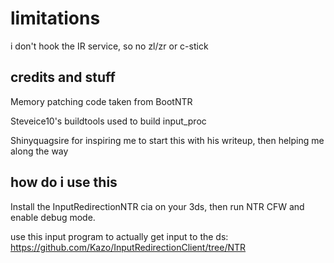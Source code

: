 # limitations
i don't hook the IR service, so no zl/zr or c-stick

## credits and stuff
Memory patching code taken from BootNTR

Steveice10's buildtools used to build input_proc

Shinyquagsire for inspiring me to start this with his writeup, then helping me along the way

## how do i use this
Install the InputRedirectionNTR cia on your 3ds, then run NTR CFW and enable debug mode.

use this input program to actually get input to the ds: https://github.com/Kazo/InputRedirectionClient/tree/NTR
